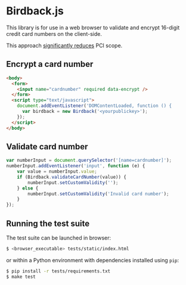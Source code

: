Birdback.js
===========

This library is for use in a web browser to validate and encrypt 16-digit credit card numbers on the client-side.

This approach [significantly reduces](https://blogs.rsa.com/reducing-pci-scope-with-tokenization/) PCI scope.


Encrypt a card number
---------------------
```html
<body>
  <form>
    <input name="cardnumber" required data-encrypt />
  </form>
  <script type="text/javascript">
    document.addEventListener('DOMContentLoaded, function () {
      var birdback = new Birdback('<yourpublickey>');
    });
  </script>
</body>
```

Validate card number
--------------------
```js
var numberInput = document.querySelector('[name=cardnumber]');
numberInput.addEventListener('input', function (e) {
    var value = numberInput.value;
    if (Birdback.validateCardNumber(value)) {
        numberInput.setCustomValidity('');
    } else {
        numberInput.setCustomValidity('Invalid card number');
    }
});
```

Running the test suite
----------------------

The test suite can be launched in browser:
```bash
$ <browser_executable> tests/static/index.html
```
or within a Python environment with dependencies installed using ``pip``:
```bash
$ pip install -r tests/requirements.txt
$ make test
```
